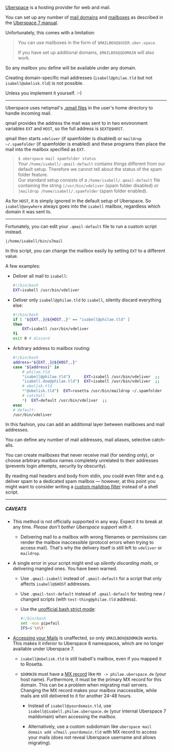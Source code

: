 [Uberspace](https://github.com/Uberspace) is a hosting provider for web and mail.

You can set up any number of [mail domains](https://manual.uberspace.de/mail-domains.html) and [mailboxes](https://manual.uberspace.de/mail-mailboxes.html) as described in the [Uberspace 7 manual](https://manual.uberspace.de).

Unfortunately, this comes with a limitation:

> You can use mailboxes in the form of `$MAILBOX@$USER.uber.space`. 
>
> If you have set up additional domains, `$MAILBOX@$DOMAIN` will also work.

So any mailbox you define will be available under any domain.

Creating domain-specific mail addresses (`isabell@philae.tld` but not `isabell@obelisk.tld`) is not possible.

Unless you implement it yourself. :-)

----

Uberspace uses netqmail's [.qmail files](https://web.archive.org/web/20200902011211/https://wiki.uberspace.de/mail:dotqmail) in the user's home directory to handle incoming mail.

qmail provides the address the mail was sent to in two environment variables `EXT` and `HOST`, so the full address is `$EXT@$HOST`.

qmail then starts `vdeliver` (if spamfolder is disabled) or `maildrop ~/.spamfolder` (if spamfolder is enabled) and these programs then place the mail into the mailbox specified as `EXT`.

> `$ uberspace mail spamfolder status`  
> Your `/home/isabell/.qmail-default` contains things different from our default setup. Therefore we cannot tell about the status of the spam folder feature.  
> Our standard setup consists of a `/home/isabell/.qmail-default` file containing the string `|/usr/bin/vdeliver` (spam folder disabled) or `|maildrop /home/isabell/.spamfolder` (spam folder enabled).

As for `HOST`, it is simply ignored in the default setup of Uberspace. So `isabell@anywhere` always goes into the `isabell` mailbox, regardless which domain it was sent to.

----

Fortunately, you can edit your `.qmail-default` file to run a custom script instead.

    |/home/isabell/bin/u7mail

In this script, you can change the mailbox easily by setting `EXT` to a different value.

A few examples:

* Deliver all mail to `isabell`:

  ```bash
  #!/bin/bash
  EXT=isabell /usr/bin/vdeliver
  ```
    
* Deliver only `isabell@philae.tld` to `isabell`, silently discard everything else:

  ```bash
  #!/bin/bash
  if [ "${EXT,,}@${HOST,,}" == "isabell@philae.tld" ]
  then
      EXT=isabell /usr/bin/vdeliver
  fi
  exit 0 # discard
  ```
    
* Arbitrary address to mailbox routing:
  
  ```bash
  #!/bin/bash
  address="${EXT,,}@${HOST,,}"
  case "${address}" in
      # philae.tld
      "isabell@philae.tld")      EXT=isabell /usr/bin/vdeliver  ;;
      "isabell.doe@philae.tld")  EXT=isabell /usr/bin/vdeliver  ;;
      # obelisk.tld
      *"@obelisk.tld")  EXT=rosetta /usr/bin/maildrop ~/.spamfolder  ;;
      # catchall
      *)  EXT=default /usr/bin/vdeliver  ;;
  esac
  # default:
  /usr/bin/vdeliver
  ```

In this fashion, you can add an additional layer between mailboxes and mail addresses.

You can define any number of mail addresses, mail aliases, selective catch-alls.

You can create mailboxes that never receive mail (for sending only), or choose arbitrary mailbox names completely unrelated to their addresses (prevents login attempts, security by obscurity).

By reading mail headers and body from stdin, you could even filter and e.g. deliver spam to a dedicated spam mailbox — however, at this point you might want to consider writing a [custom maildrop filter](https://web.archive.org/web/20200902011156/https://wiki.uberspace.de/mail:maildrop) instead of a shell script.

----

##### CAVEATS

* This method is not officially supported in any way. Expect it to break at any time. *Please don't bother Uberspace support with it.*

  - Delivering mail to a mailbox with wrong filenames or permissions can render the mailbox inaccessible (protocol errors when trying to access mail). That's why the delivery itself is still left to `vdeliver` or `maildrop`.

* A single error in your script might end up *silently discarding mails*, or delivering mangled ones. You have been warned.

  - Use `.qmail-isabell` instead of `.qmail-default` for a script that only affects `isabell@$HOST` addresses.

  - Use `.qmail-test-default` instead of `.qmail-default` for testing new / changed scripts (with `test-thing@philae.tld` address).
  
  - Use the [unofficial bash strict mode](http://redsymbol.net/articles/unofficial-bash-strict-mode/):

    ```bash
    #!/bin/bash
    set -euo pipefail
    IFS=$'\n\t'
    ```

* [Accessing your Mails](https://manual.uberspace.de/mail-access.html) is unaffected, so only `$MAILBOX@$DOMAIN` works. This makes it inferior to Uberspace 6 namespaces, which are no longer available under Uberspace 7.

  - `isabell@obelisk.tld` is still Isabell's mailbox, even if you mapped it to Rosetta.
 
  - `$DOMAIN` must have a [MX record](https://en.wikipedia.org/wiki/MX_record) like `MX -> philae.uberspace.de` (your host name). Furthermore, it must be the primary MX record for this domain. This can be a problem when migrating mail servers. Changing the MX record makes your mailbox inaccessible, while mails are still delivered to it for another 24-48 hours.
    
    * Instead of `isabell@yourdomain.tld`, use `isabell@isabell.philae.uberspace.de` (your internal Uberspace 7 maildomain) when accessing the mailbox.
    
    * Alternatively, use a custom subdomain like `uberspace mail domain add u7mail.yourdomain.tld` with MX record to access your mails (does not reveal Uberspace username and allows migrating).
